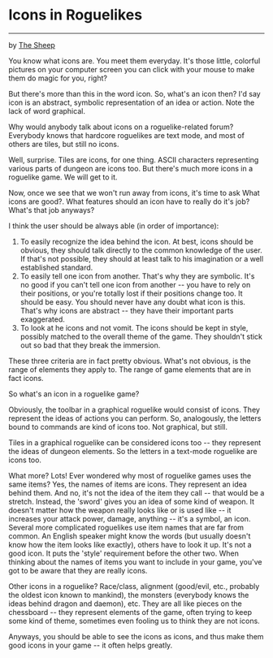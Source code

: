 # Icons in Roguelikes

---

by [The Sheep](the_sheep.md)

You know what icons are. You meet them everyday. It's those little, colorful pictures on your computer screen you can click with your mouse to make them do magic for you, right?  

But there's more than this in the word icon. So, what's an icon then? I'd say icon is an abstract, symbolic representation of an idea or action. Note the lack of word graphical.  

Why would anybody talk about icons on a roguelike-related forum? Everybody knows that hardcore roguelikes are text mode, and most of others are tiles, but still no icons.  

Well, surprise. Tiles are icons, for one thing. ASCII characters representing various parts of dungeon are icons too. But there's much more icons in a roguelike game. We will get to it.  

Now, once we see that we won't run away from icons, it's time to ask What icons are good?. What features should an icon have to really do it's job? What's that job anyways?  

I think the user should be always able (in order of importance):  

1. To easily recognize the idea behind the icon. At best, icons should be obvious, they should talk directly to the common knowledge of the user. If that's not possible, they should at least talk to his imagination or a well established standard.
2. To easily tell one icon from another. That's why they are symbolic. It's no good if you can't tell one icon from another -- you have to rely on their positions, or you're totally lost if their positions change too. It should be easy. You should never have any doubt what icon is this. That's why icons are abstract -- they have their important parts exaggerated.
3. To look at he icons and not vomit. The icons should be kept in style, possibly matched to the overall theme of the game. They shouldn't stick out so bad that they break the immersion.  

These three criteria are in fact pretty obvious. What's not obvious, is the range of elements they apply to. The range of game elements that are in fact icons.  

So what's an icon in a roguelike game?  

Obviously, the toolbar in a graphical roguelike would consist of icons. They represent the ideas of actions you can perform. So, analogously, the letters bound to commands are kind of icons too. Not graphical, but still.  

Tiles in a graphical roguelike can be considered icons too -- they represent the ideas of dungeon elements. So the letters in a text-mode roguelike are icons too.  

What more? Lots! Ever wondered why most of roguelike games uses the same items? Yes, the names of items are icons. They represent an idea behind them. And no, it's not the idea of the item they call -- that would be a stretch. Instead, the 'sword' gives you an idea of some kind of weapon. It doesn't matter how the weapon really looks like or is used like -- it increases your attack power, damage, anything -- it's a symbol, an icon. Several more complicated roguelikes use item names that are far from common. An English speaker might know the words (but usually doesn't know how the item looks like exactly), others have to look it up. It's not a good icon. It puts the 'style' requirement before the other two. When thinking about the names of items you want to include in your game, you've got to be aware that they are really icons.  

Other icons in a roguelike? Race/class, alignment (good/evil, etc., probably the oldest icon known to mankind), the monsters (everybody knows the ideas behind dragon and daemon), etc. They are all like pieces on the chessboard -- they represent elements of the game, often trying to keep some kind of theme, sometimes even fooling us to think they are not icons.  

Anyways, you should be able to see the icons as icons, and thus make them good icons in your game -- it often helps greatly.
